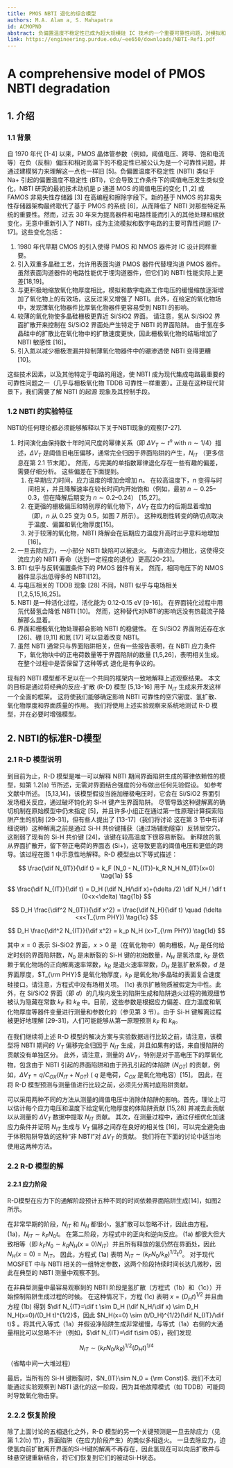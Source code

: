 ```yaml
---
title: PMOS NBTI 退化的综合模型
authors: M.A. Alam a, S. Mahapatra
id: ACMOPND
abstract: 负偏置温度不稳定性已成为超大规模硅 IC 技术的一个重要可靠性问题，对模拟和数字电路设计都有重大影响。 在本文中，我们在标准反应-扩散模型的框架内构建了一个全面的 NBTI 现象模型。 我们展示了如何以强调降解过程的物理方面并允许对现有工作进行简单概括的方式求解反应扩散方程。 我们还通过包括 NBTI 现象的温度和场依赖性来增强这个基本的反应扩散模型，以便可以在任意电路工作条件下进行可靠性预测。
link: https://engineering.purdue.edu/~ee650/downloads/NBTI-Ref1.pdf
---
```


# A comprehensive model of PMOS NBTI degradation

## 1. 介绍

### 1.1 背景

自 1970 年代 [1-4] 以来，PMOS 晶体管参数（例如，阈值电压、跨导、饱和电流等）在负（反相）偏压和相对高温下的不稳定性已被公认为是一个可靠性问题，并通过建模努力来理解这一点也一样旧 [5]。负偏置温度不稳定性 (NBTI) 类似于 Na+ 引起的偏置温度不稳定性 (BTI)，它会导致工作条件下的阈值电压发生类似变化，NBTI 研究的最初技术动机是 p 通道 MOS 的阈值电压的变化 [1 ,2] 或 FAMOS 非易失性存储器 [3] 在高编程和擦除字段下。新的基于 NMOS 的非易失性存储器架构最终取代了基于 PMOS 的系统 [6]，从而降低了 NBTI 对那些特定系统的重要性。然而，过去 30 年来为提高器件和电路性能而引入的其他处理和缩放变化，无意中重新引入了 NBTI，成为主流模拟和数字电路的主要可靠性问题 [7-17]。这些变化包括：

1. 1980 年代早期 CMOS 的引入使得 PMOS 和 NMOS 器件对 IC 设计同样重要。
2. 引入双重多晶硅工艺，允许用表面沟道 PMOS 器件代替埋沟道 PMOS 器件。 虽然表面沟道器件的电路性能优于埋沟道器件，但它们的 NBTI 性能实际上更差[18,19]。
3. 与更积极地缩放氧化物厚度相比，模拟和数字电路工作电压的缓慢缩放逐渐增加了氧化物上的有效场，这反过来又增强了 NBTI。此外，在给定的氧化物场中，发现薄氧化物器件比厚氧化物器件更容易受到 NBTI 的影响。
4. 较薄的氧化物使多晶硅栅极更靠近 Si/SiO2 界面。 请注意，氢从 Si/SiO2 界面扩散开来控制在 Si/SiO2 界面处产生特定于 NBTI 的界面陷阱。 由于氢在多晶硅中的扩散比在氧化物中的扩散速度更快，因此栅极氧化物的结垢增加了 NBTI 敏感性 [16]。
5. 引入氮以减少栅极泄漏并抑制薄氧化物器件中的硼渗透使 NBTI 变得更糟[10]。

这些技术因素，以及其他特定于电路的用途，使 NBTI 成为现代集成电路最重要的可靠性问题之一（几乎与栅极氧化物 TDDB 可靠性一样重要）。正是在这种现代背景下，我们需要了解 NBTI 的起源 现象及其控制手段。

### 1.2 NBTI 的实验特征

NBTI的任何理论都必须能够解释以下关于NBTI现象的观察[7-27].

1. 时间演化由保持数十年时间尺度的幂律关系（即 $\Delta V_T \sim t^n$ with $n\sim 1/4$）描述，$\Delta V_T$ 是阈值旧电压偏移，通常完全归因于界面陷阱的产生，$N_{IT}$ （更多信息在第 2.1 节末尾）。 然而，与完美的单指数幂律退化存在一些有趣的偏差，需要仔细分析。 这些偏差在下面提到。
   1. 在早期应力时间，应力温度的增加会增加 $n$。 在较高温度下，$n$ 变得与时间相关，并且降解速率在较长时间内开始饱和（例如，最初 $n\sim 0.25–0.3$，但在降解后期变为 $n \sim 0.2–0.24$） [15,27]。
   2. 在更强的栅极偏压和特别厚的氧化物下，$\Delta V_T$ 在应力的后期显着增加（即，$n$ 从 0.25 变为 0.5，如图 7 所示）。 这种戏剧性转变的确切点取决于温度、偏置和氧化物厚度[15]。
   3. 对于较薄的氧化物，NBTI 降解会在后期应力温度升高时出乎意料地增加 [16]。
2. 一旦去除应力，一小部分 NBTI 缺陷可以被退火。 与直流应力相比，这使得交流应力的 NBTI 寿命（达到一定程度的退化）更高[20-23]。
3. BTI 似乎与反转偏置条件下的 PMOS 器件有关。 然而，相同电压下的 NMOS 器件显示出低得多的 NBTI[12]。
4. 与电压相关的 TDDB 现象 [28] 不同，NBTI 似乎与电场相关 [1,2,5,15,16,25]。
5. NBTI 是一种活化过程，活化能为 0.12-0.15 eV [9-16]。 在界面钝化过程中用氘代替氢会降低 NBTI [10]。 然而，这种替代对NBTI的影响远没有热载流子降解那么显着。
6. 界面和栅极氧化物处理都会影响 NBTI 的稳健性。 在 Si/SiO2 界面附近存在水 [26]、硼 [9,11] 和氮 [17] 可以显着改变 NBTI。
7. 虽然 NBTI 通常只与界面陷阱相关，但有一些报告表明，在 NBTI 应力条件下，氧化物块中的正电荷数量等于界面陷阱的数量 [1,5,26]，表明相关生成。在整个过程中是否保留了这种等式 退化是有争议的。

现有的 NBTI 模型都不足以在一个共同的框架内一致地解释上述观察结果。 本文的目标是通过将经典的反应-扩散 (R-D) 模型 [5,13-16] 用于 $N_{IT}$ 生成来开发这样一个全面的框架。 这将使我们能够确定影响 NBTI 可靠性的空穴密度、氢扩散、氧化物厚度和界面质量的作用。 我们将使用上述实验观察来系统地测试 R-D 模型，并在必要时增强模型。

## 2. NBTI的标准R-D模型

### 2.1 R-D 模型说明

到目前为止，R-D 模型是唯一可以解释 NBTI 期间界面陷阱生成的幂律依赖性的模型，如第 1.2(a) 节所述，无需对界面结合强度的分布做出任何先验假设。 如参考文献中所述。 [5,13,14]，该模型假设当施加栅极电压时，它会在 Si/SiO2 界面引发场相关反应，通过破坏钝化的 Si-H 键产生界面陷阱。 尽管导致这种键解离的确切机制在原始模型中仍未指定 [5]，并且许多小组正在通过第一性原理计算探索陷阱产生的机制 [29-31]，但有些人提出了 [13-17]（我们将讨论 这在第 3 节中有详细说明）这种解离之前是通过 Si-H 共价键捕获（通过场辅助隧穿）反转层空穴。这削弱了现有的 Si-H 共价键 [24]，该键在较高温度下很容易断裂。 新释放的氢从界面扩散开，留下带正电荷的界面态 (Si+)，这导致更高的阈值电压和更低的跨导。该过程在图 1 中示意性地解释。R-D 模型由以下等式描述：

$$
\frac{\dif N_{IT}}{\dif t} = k_F (N_0 - N_{IT})-k_R N_H N_{IT}(x=0) \tag{1a}
$$

$$
\frac{\dif N_{IT}}{\dif t} = D_H (\dif N_H/\dif x)+(\delta /2) \dif N_H / \dif t (0<x<\delta) \tag{1b}
$$

$$
D_H \frac{\dif^2 N_{IT}}{\dif x^2} = \frac{\dif N_H}{\dif t} \quad (\delta <x<T_{\rm PHY}) \tag{1c}
$$

$$
D_H \frac{\dif^2 N_{IT}}{\dif x^2} = k_p N_H (x>T_{\rm PHY}) \tag{1d}
$$

其中 $x=0$ 表示 Si-SiO2 界面，$x > 0$ 是（在氧化物中）朝向栅极，$N_{IT}$ 是任何给定时刻的界面陷阱数，$N_0$ 是未断裂的 Si-H 键的初始数量，$N_H$ 是氢浓度, $k_F$ 是依赖于氧化物场的正向解离速率常数，$k_R$ 是退火速率常数，$D_H$ 是氢扩散系数，$d$ 是界面厚度，$T_{\rm PHY}$ 是氧化物厚度，$k_P$ 是氧化物/多晶硅的表面复合速度硅接口。请注意，方程式中没有场相关项。 (1c) 表示扩散物质被假定为中性。此外，在 Si/SiO2 界面（即 $d$）的几埃内发生的陷阱生成和陷阱退火过程的微观细节被认为隐藏在常数 $k_F$ 和 $k_R$ 中。目前，这些参数是根据应力偏差、应力温度和氧化物厚度等器件变量进行测量和参数化的（参见第 3 节）。由于 Si-H 键解离过程被更好地理解 [29-31]，人们可能能够从第一原理预测 $k_F$ 和 $k_R$。

在我们继续将上述 R-D 模型的解决方案与实验数据进行比较之前，请注意，该模型将 NBTI 期间的 $V_T$ 偏移完全归因于 $N_{IT}$ 生成，并且如果有的话，来自慢陷阱的贡献没有单独区分。 此外，请注意，测量的 $\Delta V_T$，特别是对于高电压下的厚氧化物，包含由于 NBTI 引起的界面陷阱和由于热孔引起的体陷阱 ($N_{OT}$) 的贡献，例如，$\Delta V_T = q/C_{OX} (N_{IT} + N_{OT})$ ( $q$ 是电荷，$C_{OX}$ 是氧化物电容）[15]。 因此，在将 R-D 模型预测与测量值进行比较之前，必须先分离衬底陷阱贡献。

可以采用两种不同的方法从测量的阈值电压中消除体陷阱的影响。首先，理论上可以估计每个应力电压和温度下给定氧化物厚度的体陷阱贡献 [15,28] 并减去此贡献以从测量的 $\Delta V_T$ 数据中提取 $N_{IT}$ 贡献。 其次，在测量过程中，通过仔细优化加速应力条件并证明 $N_{IT}$ 生成与 $V_T$ 偏移之间存在良好的相关性 [16]，可以完全避免由于体积陷阱导致的这种“非 NBTI”对 $\Delta V_T$ 的贡献。 我们将在下面的讨论中适当地使用这两种方法。

### 2.2 R-D 模型的解

#### 2.2.1 应力阶段

R-D模型在应力下的通解阶段预计五种不同的时间依赖界面陷阱生成[14]，如图2所示。

在非常早期的阶段，$N_{IT}$ 和 $N_H$ 都很小，氢扩散可以忽略不计，因此由方程。 (1a)，$N_{IT} \sim k_F N_0 t$。 在第二阶段，方程式中的正向和逆向反应。 (1a) 都很大但大致相等（即 $k_FN_0\sim k_R N_H(x=0)N_{IT}$）并且所有释放的氢仍然在界面处，因此 $N_H(x=0)= N_{IT}$。 因此，方程式 (1a) 表明 $N_{IT} \sim (k_F N_0/k_R)^{1/2} t^0$。 对于现代 MOSFET 中与 NBTI 相关的一组特定参数，这两个阶段持续时间长达几微秒，因此在典型的 NBTI 测量中观察不到。

在非典型测量中最容易观察到的 NBTI 阶段是氢扩散（方程式（1b）和（1c））开始控制陷阱生成过程的时候。 在这种情况下，方程 (1c) 表明 $x=(D_H t)^{1/2}$ 并且由方程 (1b) 得到 $\dif N_{IT}=\dif t \sim D_H (\dif N_H/\dif x) \sim D_H N_H(x=0)/(D_H t)^{1/2}$，因此 $N_H(x=0) \sim (t/D_H)^{1/2}(\dif N_{IT}/\dif t)$ 。将其代入等式（1a）并假设净陷阱生成非常缓慢，与等式（1a）右侧的大通量相比可以忽略不计（例如，$\dif N_{IT}=\dif t\sim 0$），我们发现

$$
N_{IT}\sim (k_F N_0/k_R)^{1/2}(D_H t)^{1/4} \tag{2a}
$$

（省略中间一大堆过程）

最后，当所有的 Si-H 键断裂时，$N_{IT}\sim N_0 = {\rm Const}$. 我们不太可能通过实验观察到 NBTI 退化的这一阶段，因为其他故障模式（如 TDDB）可能同时导致氧化物击穿。

### 2.2.2 恢复阶段

除了上面讨论的五相退化之外，R-D 模型的另一个关键预测是一旦去除应力（见第 1.2(b) 节），界面陷阱（在应力阶段产生）的类似多相退火。 一旦去除应力，迫使氢向前扩散离开界面的Si-H键的解离不再存在，因此氢现在可以向后扩散并与硅悬空键重新结合，将它们恢复到它们的被动Si-H状态。

